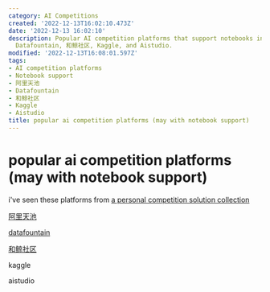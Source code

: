```yaml
---
category: AI Competitions
created: '2022-12-13T16:02:10.473Z'
date: '2022-12-13 16:02:10'
description: Popular AI competition platforms that support notebooks include 阿里天池,
  Datafountain, 和鲸社区, Kaggle, and Aistudio.
modified: '2022-12-13T16:08:01.597Z'
tags:
- AI competition platforms
- Notebook support
- 阿里天池
- Datafountain
- 和鲸社区
- Kaggle
- Aistudio
title: popular ai competition platforms (may with notebook support)
---
```


# popular ai competition platforms (may with notebook support)

i've seen these platforms from [a personal competition solution collection](https://github.com/DLLXW/data-science-competition)

[阿里天池](https://tianchi.aliyun.com/)

[datafountain](https://www.datafountain.cn/)

[和鲸社区](https://www.heywhale.com/)

kaggle

aistudio

